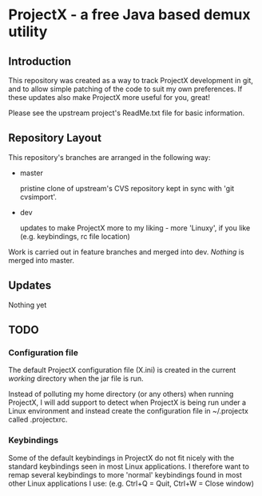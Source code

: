 # ProjectX - a free Java based demux utility

## Introduction

This repository was created as a way to track ProjectX development in git,
and to allow simple patching of the code to suit my own preferences. If
these updates also make ProjectX more useful for you, great!

Please see the upstream project's ReadMe.txt file for basic information.


## Repository Layout

This repository's branches are arranged in the following way:

-   master

    pristine clone of upstream's CVS repository kept in sync
    with 'git cvsimport'.

-   dev

    updates to make ProjectX more to my liking - more 'Linuxy', if
    you like (e.g. keybindings, rc file location)

Work is carried out in feature branches and merged into dev. *Nothing*
is merged into master.


## Updates

Nothing yet


## TODO

### Configuration file

The default ProjectX configuration file (X.ini) is created in the current
*working* directory when the jar file is run.

Instead of polluting my home directory (or any others) when
running ProjectX, I will add support to detect when ProjectX is being
run under a Linux environment and instead create the configuration file
in ~/.projectx called .projectxrc.


### Keybindings

Some of the default keybindings in ProjectX do not fit nicely with the
standard keybindings seen in most Linux applications. I therefore want to
remap several keybindings to more 'normal' keybindings found in most other
Linux applications I use: (e.g. Ctrl+Q = Quit, Ctrl+W = Close window)
